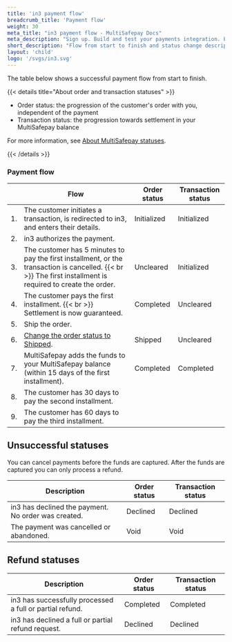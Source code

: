 ```yaml
---
title: 'in3 payment flow'
breadcrumb_title: 'Payment flow'
weight: 30
meta_title: "in3 payment flow - MultiSafepay Docs"
meta_description: "Sign up. Build and test your payments integration. Explore our products and services. Use our API Reference, SDKs, and wrappers. Get support."
short_description: "Flow from start to finish and status change descriptions"
layout: 'child'
logo: '/svgs/in3.svg'
---
```


The table below shows a successful payment flow from start to finish.  

{{< details title="About order and transaction statuses" >}}

- Order status: the progression of the customer's order with you, independent of the payment
- Transaction status: the progression towards settlement in your MultiSafepay balance

For more information, see [About MultiSafepay statuses](/payments/multisafepay-statuses/).

{{< /details >}}

### Payment flow

|                       | Flow      | Order status | Transaction status |
|--------------------------------|-----------|---|-----------------------------------------------------------------------------------------|
| 1. | The customer initiates a transaction, is redirected to in3, and enters their details. | Initialized   | Initialized  |
| 2. | in3 authorizes the payment. |   |   |
| 3. | The customer has 5 minutes to pay the first installment, or the transaction is cancelled. {{< br >}} The first installment is required to create the order. | Uncleared  | Initialized  |
| 4. | The customer pays the first installment. {{< br >}} Settlement is now guaranteed. | Completed  | Uncleared  |
| 5. | Ship the order. | | |
| 6. | [Change the order status to Shipped](/payments/methods/billing-suite/in3/user-guide/changing-order-status--to-shipped/).  | Shipped | Uncleared | 
| 7. | MultiSafepay adds the funds to your MultiSafepay balance (within 15 days of the first installment). | Completed | Completed |
| 8. | The customer has 30 days to pay the second installment. |  | |
| 9. | The customer has 60 days to pay the third installment. |  | |

## Unsuccessful statuses
You can cancel payments before the funds are captured. After the funds are captured you can only process a refund.

| Description                      | Order status      | Transaction status |
|--------------------------------|-----------|-----------------------------------------------------------------------------------------|
| in3 has declined the payment. No order was created.    | Declined   | Declined   |
| The payment was cancelled or abandoned. | Void    | Void    |

## Refund statuses

| Description                      | Order status      | Transaction status |
|--------------------------------|-----------|-----------------------------------------------------------------------------------------|
| in3 has successfully processed a full or partial refund. | Completed    | Completed   |
| in3 has declined a full or partial refund request.  | Declined      | Declined   |


